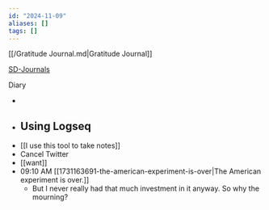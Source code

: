 ```yaml
---
id: "2024-11-09"
aliases: []
tags: []
---
```


[[/Gratitude Journal.md|Gratitude Journal]]

[SD-Journals](SD-Journals)

Diary

-
- ## Using Logseq
- [[I use this tool to take notes]]
- Cancel Twitter
- [[want]]
- 09:10 AM [[1731163691-the-american-experiment-is-over|The American experiment is over.]]
	- But I never really had that much investment in it anyway. So why the mourning?